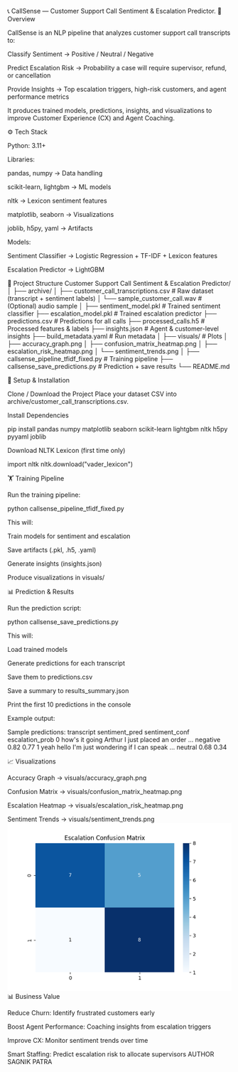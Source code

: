 📞 CallSense — Customer Support Call Sentiment & Escalation Predictor.
📌 Overview

CallSense is an NLP pipeline that analyzes customer support call transcripts to:

Classify Sentiment → Positive / Neutral / Negative

Predict Escalation Risk → Probability a case will require supervisor, refund, or cancellation

Provide Insights → Top escalation triggers, high-risk customers, and agent performance metrics

It produces trained models, predictions, insights, and visualizations to improve Customer Experience (CX) and Agent Coaching.

⚙️ Tech Stack

Python: 3.11+

Libraries:

pandas, numpy → Data handling

scikit-learn, lightgbm → ML models

nltk → Lexicon sentiment features

matplotlib, seaborn → Visualizations

joblib, h5py, yaml → Artifacts

Models:

Sentiment Classifier → Logistic Regression + TF-IDF + Lexicon features

Escalation Predictor → LightGBM

📂 Project Structure
Customer Support Call Sentiment & Escalation Predictor/
│
├── archive/
│   ├── customer_call_transcriptions.csv   # Raw dataset (transcript + sentiment labels)
│   └── sample_customer_call.wav           # (Optional) audio sample
│
├── sentiment_model.pkl                    # Trained sentiment classifier
├── escalation_model.pkl                   # Trained escalation predictor
├── predictions.csv                        # Predictions for all calls
├── processed_calls.h5                     # Processed features & labels
├── insights.json                          # Agent & customer-level insights
├── build_metadata.yaml                    # Run metadata
│
├── visuals/                               # Plots
│   ├── accuracy_graph.png
│   ├── confusion_matrix_heatmap.png
│   ├── escalation_risk_heatmap.png
│   └── sentiment_trends.png
│
├── callsense_pipeline_tfidf_fixed.py      # Training pipeline
├── callsense_save_predictions.py          # Prediction + save results
└── README.md

🚀 Setup & Installation

Clone / Download the Project
Place your dataset CSV into archive/customer_call_transcriptions.csv.

Install Dependencies

pip install pandas numpy matplotlib seaborn scikit-learn lightgbm nltk h5py pyyaml joblib


Download NLTK Lexicon (first time only)

import nltk
nltk.download("vader_lexicon")

🏋️ Training Pipeline

Run the training pipeline:

python callsense_pipeline_tfidf_fixed.py


This will:

Train models for sentiment and escalation

Save artifacts (.pkl, .h5, .yaml)

Generate insights (insights.json)

Produce visualizations in visuals/

📊 Prediction & Results

Run the prediction script:

python callsense_save_predictions.py


This will:

Load trained models

Generate predictions for each transcript

Save them to predictions.csv

Save a summary to results_summary.json

Print the first 10 predictions in the console

Example output:

Sample predictions:
                                           transcript sentiment_pred  sentiment_conf  escalation_prob
0  how's it going Arthur I just placed an order ...       negative            0.82             0.77
1  yeah hello I'm just wondering if I can speak ...        neutral            0.68             0.34

📈 Visualizations

Accuracy Graph → visuals/accuracy_graph.png

Confusion Matrix → visuals/confusion_matrix_heatmap.png

Escalation Heatmap → visuals/escalation_risk_heatmap.png

Sentiment Trends → visuals/sentiment_trends.png
![Confusion Matrix Heatmap](escalation_confusion_matrix.png)
📊 Business Value

Reduce Churn: Identify frustrated customers early

Boost Agent Performance: Coaching insights from escalation triggers

Improve CX: Monitor sentiment trends over time

Smart Staffing: Predict escalation risk to allocate supervisors
AUTHOR
SAGNIK PATRA
